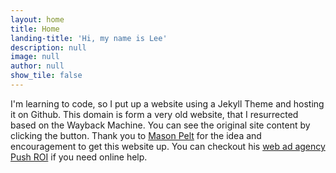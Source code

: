 ```yaml
---
layout: home
title: Home
landing-title: 'Hi, my name is Lee'
description: null
image: null
author: null
show_tile: false
---
```

I'm learning to code, so I put up a website using a Jekyll Theme and hosting it on Github. This domain is form a very old website, that I resurrected based on the Wayback Machine. You can see the original site content by clicking the button. Thank you to [Mason Pelt](https://www.masonpelt.com) for the idea and encouragement to get this website up. You can checkout his [web ad agency Push ROI](https://pushroi.com) if you need online help. 
